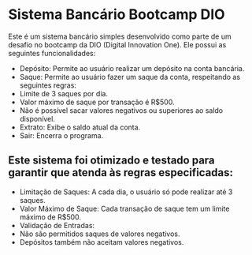 # Sistema Bancário Bootcamp DIO
Este é um sistema bancário simples desenvolvido como parte de um desafio no bootcamp da DIO (Digital Innovation One). Ele possui as seguintes funcionalidades:

* Depósito: Permite ao usuário realizar um depósito na conta bancária.
* Saque: Permite ao usuário fazer um saque da conta, respeitando as seguintes regras:
* Limite de 3 saques por dia.
* Valor máximo de saque por transação é R$500.
* Não é possível sacar valores negativos ou superiores ao saldo disponível.
* Extrato: Exibe o saldo atual da conta.
* Sair: Encerra o programa.

## Este sistema foi otimizado e testado para garantir que atenda às regras especificadas:

* Limitação de Saques: A cada dia, o usuário só pode realizar até 3 saques.
* Valor Máximo de Saque: Cada transação de saque tem um limite máximo de R$500.
* Validação de Entradas:
* Não são permitidos saques de valores negativos.
* Depósitos também não aceitam valores negativos.
